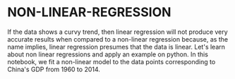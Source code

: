 # NON-LINEAR-REGRESSION
If the data shows a curvy trend, then linear regression will not produce very accurate results when compared to a non-linear regression because, as the name implies, linear regression presumes that the data is linear. Let's learn about non linear regressions and apply an example on python. In this notebook, we fit a non-linear model to the data points corresponding to China's GDP from 1960 to 2014.
